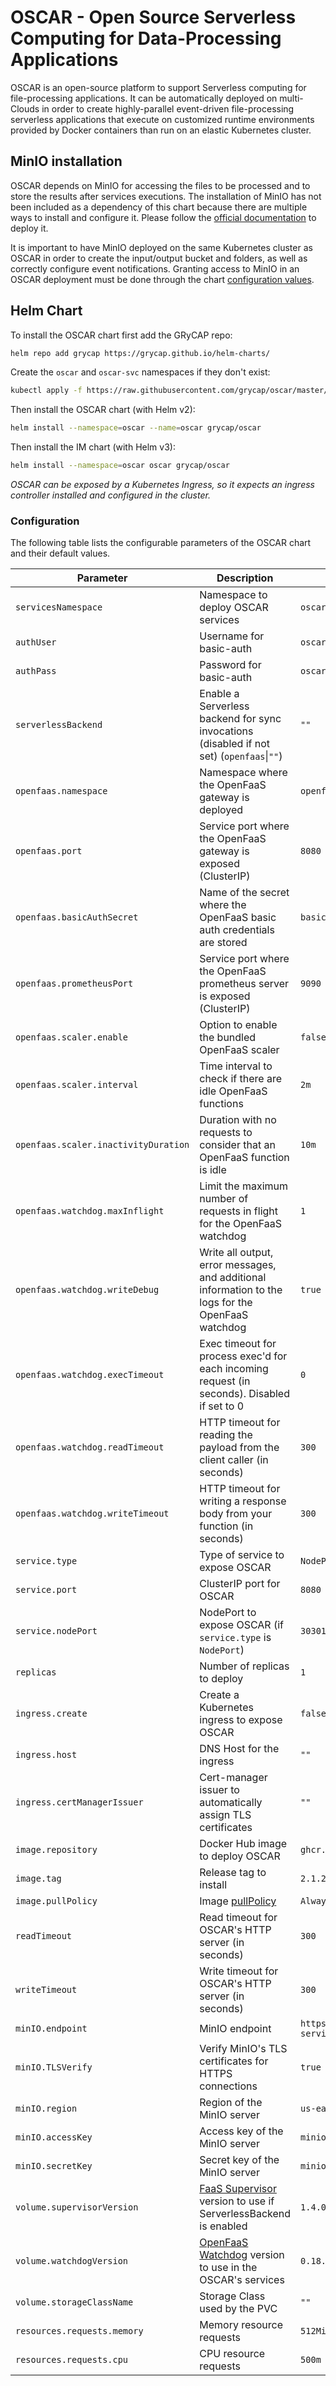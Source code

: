 # OSCAR - Open Source Serverless Computing for Data-Processing Applications

OSCAR is an open-source platform to support Serverless computing for file-processing applications. It can be automatically deployed on multi-Clouds in order to create highly-parallel event-driven file-processing serverless applications that execute on customized runtime environments provided by Docker containers than run on an elastic Kubernetes cluster.

## MinIO installation

OSCAR depends on MinIO for accessing the files to be processed and to store the results after services executions. The installation of MinIO has not been included as a dependency of this chart because there are multiple ways to install and configure it. Please follow the [official documentation](https://docs.min.io/docs/deploy-minio-on-kubernetes.html) to deploy it.

It is important to have MinIO deployed on the same Kubernetes cluster as OSCAR in order to create the input/output bucket and folders, as well as correctly configure event notifications. Granting access to MinIO in an OSCAR deployment must be done through the chart [configuration values](#configuration).

## Helm Chart

To install the OSCAR chart first add the GRyCAP repo:

```sh
helm repo add grycap https://grycap.github.io/helm-charts/
```

Create the `oscar` and `oscar-svc` namespaces if they don't exist:

```sh
kubectl apply -f https://raw.githubusercontent.com/grycap/oscar/master/deploy/yaml/oscar-namespaces.yaml
```

Then install the OSCAR chart (with Helm v2):

```sh
helm install --namespace=oscar --name=oscar grycap/oscar
```

Then install the IM chart (with Helm v3):

```sh
helm install --namespace=oscar oscar grycap/oscar
```

*OSCAR can be exposed by a Kubernetes Ingress, so it expects an ingress controller installed and configured in the cluster.*

### Configuration

The following table lists the configurable parameters of the OSCAR chart and their default values.

| Parameter                            | Description                                                                                                 | Default                            |
| ------------------------------------ | ----------------------------------------------------------------------------------------------------------- | ---------------------------------- |
| `servicesNamespace`                  | Namespace to deploy OSCAR services                                                                          | `oscar-svc`                        |
| `authUser`                           | Username for basic-auth                                                                                     | `oscar`                            |
| `authPass`                           | Password for basic-auth                                                                                     | `oscar123`                         |
| `serverlessBackend`                  | Enable a Serverless backend for sync invocations (disabled if not set) (`openfaas`\|`""`)                   | `""`                               |
| `openfaas.namespace`                 | Namespace where the OpenFaaS gateway is deployed                                                            | `openfaas`                         |
| `openfaas.port`                      | Service port where the OpenFaaS gateway is exposed (ClusterIP)                                              | `8080`                             |
| `openfaas.basicAuthSecret`           | Name of the secret where the OpenFaaS basic auth credentials are stored                                     | `basic-auth`                       |
| `openfaas.prometheusPort`            | Service port where the OpenFaaS prometheus server is exposed (ClusterIP)                                    | `9090`                             |
| `openfaas.scaler.enable`             | Option to enable the bundled OpenFaaS scaler                                                                | `false`                            |
| `openfaas.scaler.interval`           | Time interval to check if there are idle OpenFaaS functions                                                 | `2m`                               |
| `openfaas.scaler.inactivityDuration` | Duration with no requests to consider that an OpenFaaS function is idle                                     | `10m`                              |
| `openfaas.watchdog.maxInflight`      | Limit the maximum number of requests in flight for the OpenFaaS watchdog                                    | `1`                                |
| `openfaas.watchdog.writeDebug`       | Write all output, error messages, and additional information to the logs for the OpenFaaS watchdog          | `true`                             |
| `openfaas.watchdog.execTimeout`      | Exec timeout for process exec'd for each incoming request (in seconds). Disabled if set to 0                | `0`                                |
| `openfaas.watchdog.readTimeout`      | HTTP timeout for reading the payload from the client caller (in seconds)                                    | `300`                              |
| `openfaas.watchdog.writeTimeout`     | HTTP timeout for writing a response body from your function (in seconds)                                    | `300`                              |
| `service.type`                       | Type of service to expose OSCAR                                                                             | `NodePort`                         |
| `service.port`                       | ClusterIP port for OSCAR                                                                                    | `8080`                             |
| `service.nodePort`                   | NodePort to expose OSCAR (if `service.type` is `NodePort`)                                                  | `30301`                            |
| `replicas`                           | Number of replicas to deploy                                                                                | `1`                                |
| `ingress.create`                     | Create a Kubernetes ingress to expose OSCAR                                                                 | `false`                            |
| `ingress.host`                       | DNS Host for the ingress                                                                                    | `""`                               |
| `ingress.certManagerIssuer`          | Cert-manager issuer to automatically assign TLS certificates                                                | `""`                               |
| `image.repository`                   | Docker Hub image to deploy OSCAR                                                                            | `ghcr.io/grycap/oscar`             |
| `image.tag`                          | Release tag to install                                                                                      | `2.1.2`                            |
| `image.pullPolicy`                   | Image [pullPolicy](https://kubernetes.io/docs/concepts/containers/images/#updating-images)                  | `Always`                           |
| `readTimeout`                        | Read timeout for OSCAR's HTTP server (in seconds)                                                           | `300`                              |
| `writeTimeout`                       | Write timeout for OSCAR's HTTP server (in seconds)                                                          | `300`                              |
| `minIO.endpoint`                     | MinIO endpoint                                                                                              | `https://minio-service.minio:9000` |
| `minIO.TLSVerify`                    | Verify MinIO's TLS certificates for HTTPS connections                                                       | `true`                             |
| `minIO.region`                       | Region of the MinIO server                                                                                  | `us-east-1`                        |
| `minIO.accessKey`                    | Access key of the MinIO server                                                                              | `minio`                            |
| `minIO.secretKey`                    | Secret key of the MinIO server                                                                              | `minio123`                         |
| `volume.supervisorVersion`           | [FaaS Supervisor](https://github.com/grycap/faas-supervisor) version to use if ServerlessBackend is enabled | `1.4.0`                            |
| `volume.watchdogVersion`             | [OpenFaaS Watchdog](https://github.com/openfaas/classic-watchdog) version to use in the OSCAR's services    | `0.18.10`                          |
| `volume.storageClassName`            | Storage Class used by the PVC                                                                               | `""`                               |
| `resources.requests.memory`          | Memory resource requests                                                                                    | `512Mi`                            |
| `resources.requests.cpu`             | CPU resource requests                                                                                       | `500m`                             |

